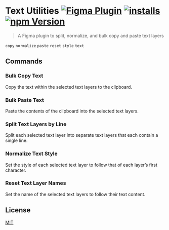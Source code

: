 # Text Utilities [![Figma Plugin](https://img.shields.io/badge/figma-Text%20Utilities-yellow?cacheSeconds=1800)](https://figma.com/community/plugin/899501266127939530/Text-Utilities) [![installs](https://img.shields.io/endpoint?cacheSeconds=1800&url=https://yuanqing.github.io/figma-plugins-stats/plugin/899501266127939530/installs.json)](https://figma.com/community/plugin/899501266127939530/Text-Utilities) [![npm Version](https://img.shields.io/npm/v/figma-text-utilities?cacheSeconds=1800)](https://npmjs.com/package/figma-text-utilities)

> A Figma plugin to split, normalize, and bulk copy and paste text layers

`copy` `normalize` `paste` `reset` `style` `text`

## Commands

### Bulk Copy Text

Copy the text within the selected text layers to the clipboard.

### Bulk Paste Text

Paste the contents of the clipboard into the selected text layers.

### Split Text Layers by Line

Split each selected text layer into separate text layers that each contain a single line.

### Normalize Text Style

Set the style of each selected text layer to follow that of each layer’s first character.

### Reset Text Layer Names

Set the name of the selected text layers to follow their text content.

## License

[MIT](/LICENSE.md)
